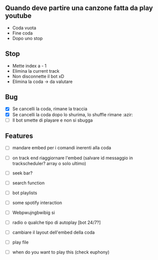 ## Quando deve partire una canzone fatta da play youtube
 - Coda vuota
 - Fine coda
 - Dopo uno stop

## Stop
 - Mette index a - 1
 - Elimina la current track
 - Non disconnette il bot xD
 - Elimina la coda -> da valutare

## Bug
 - [x] Se cancelli la coda, rimane la traccia
 - [x] Se cancelli la coda dopo lo shurima, lo shuffle rimane :azir:
 - [ ] Il bot smette di playare e non si sbugga

## Features
 - [ ] mandare embed per i comandi inerenti alla coda
 - [ ] on track end riaggiornare l'embed (salvare id messaggio in trackscheduler? array o solo ultimo)
 - [ ] seek bar?
 - [ ] search function
 - [ ] bot playlists
 - [ ] some spotify interaction
 - [ ] Webpwujngbwibig si
 - [ ] radio o qualche tipo di autoplay [bot 24/7?]
 - [ ] cambiare il layout dell'embed della coda
 - [ ] play file
 - [ ] when do you want to play this (check euphony)
 